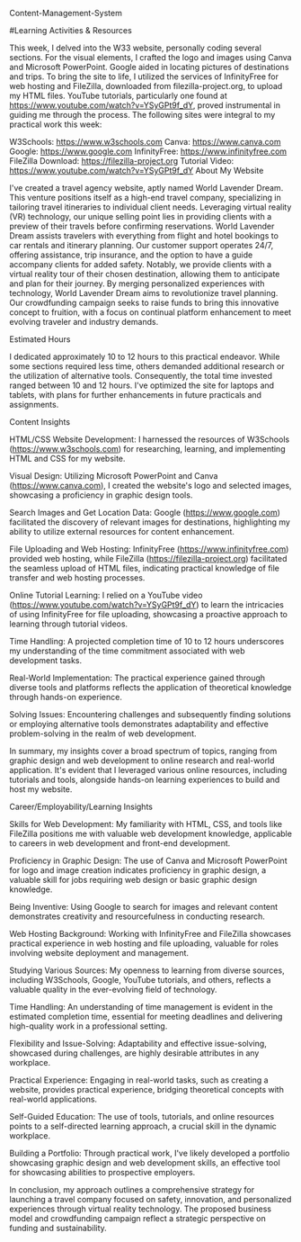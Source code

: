 Content-Management-System

#Learning Activities & Resources

This week, I delved into the W33 website, personally coding several sections. For the visual elements, I crafted the logo and images using Canva and Microsoft PowerPoint. Google aided in locating pictures of destinations and trips. To bring the site to life, I utilized the services of InfinityFree for web hosting and FileZilla, downloaded from filezilla-project.org, to upload my HTML files. YouTube tutorials, particularly one found at https://www.youtube.com/watch?v=YSyGPt9f_dY, proved instrumental in guiding me through the process. The following sites were integral to my practical work this week:

W3Schools: https://www.w3schools.com
Canva: https://www.canva.com
Google: https://www.google.com
InfinityFree: https://www.infinityfree.com
FileZilla Download: https://filezilla-project.org
Tutorial Video: https://www.youtube.com/watch?v=YSyGPt9f_dY
About My Website

I've created a travel agency website, aptly named World Lavender Dream. This venture positions itself as a high-end travel company, specializing in tailoring travel itineraries to individual client needs. Leveraging virtual reality (VR) technology, our unique selling point lies in providing clients with a preview of their travels before confirming reservations. World Lavender Dream assists travelers with everything from flight and hotel bookings to car rentals and itinerary planning. Our customer support operates 24/7, offering assistance, trip insurance, and the option to have a guide accompany clients for added safety. Notably, we provide clients with a virtual reality tour of their chosen destination, allowing them to anticipate and plan for their journey. By merging personalized experiences with technology, World Lavender Dream aims to revolutionize travel planning. Our crowdfunding campaign seeks to raise funds to bring this innovative concept to fruition, with a focus on continual platform enhancement to meet evolving traveler and industry demands.

Estimated Hours

I dedicated approximately 10 to 12 hours to this practical endeavor. While some sections required less time, others demanded additional research or the utilization of alternative tools. Consequently, the total time invested ranged between 10 and 12 hours. I've optimized the site for laptops and tablets, with plans for further enhancements in future practicals and assignments.

Content Insights

HTML/CSS Website Development:
I harnessed the resources of W3Schools (https://www.w3schools.com) for researching, learning, and implementing HTML and CSS for my website.

Visual Design:
Utilizing Microsoft PowerPoint and Canva (https://www.canva.com), I created the website's logo and selected images, showcasing a proficiency in graphic design tools.

Search Images and Get Location Data:
Google (https://www.google.com) facilitated the discovery of relevant images for destinations, highlighting my ability to utilize external resources for content enhancement.

File Uploading and Web Hosting:
InfinityFree (https://www.infinityfree.com) provided web hosting, while FileZilla (https://filezilla-project.org) facilitated the seamless upload of HTML files, indicating practical knowledge of file transfer and web hosting processes.

Online Tutorial Learning:
I relied on a YouTube video (https://www.youtube.com/watch?v=YSyGPt9f_dY) to learn the intricacies of using InfinityFree for file uploading, showcasing a proactive approach to learning through tutorial videos.

Time Handling:
A projected completion time of 10 to 12 hours underscores my understanding of the time commitment associated with web development tasks.

Real-World Implementation:
The practical experience gained through diverse tools and platforms reflects the application of theoretical knowledge through hands-on experience.

Solving Issues:
Encountering challenges and subsequently finding solutions or employing alternative tools demonstrates adaptability and effective problem-solving in the realm of web development.

In summary, my insights cover a broad spectrum of topics, ranging from graphic design and web development to online research and real-world application. It's evident that I leveraged various online resources, including tutorials and tools, alongside hands-on learning experiences to build and host my website.

Career/Employability/Learning Insights

Skills for Web Development:
My familiarity with HTML, CSS, and tools like FileZilla positions me with valuable web development knowledge, applicable to careers in web development and front-end development.

Proficiency in Graphic Design:
The use of Canva and Microsoft PowerPoint for logo and image creation indicates proficiency in graphic design, a valuable skill for jobs requiring web design or basic graphic design knowledge.

Being Inventive:
Using Google to search for images and relevant content demonstrates creativity and resourcefulness in conducting research.

Web Hosting Background:
Working with InfinityFree and FileZilla showcases practical experience in web hosting and file uploading, valuable for roles involving website deployment and management.

Studying Various Sources:
My openness to learning from diverse sources, including W3Schools, Google, YouTube tutorials, and others, reflects a valuable quality in the ever-evolving field of technology.

Time Handling:
An understanding of time management is evident in the estimated completion time, essential for meeting deadlines and delivering high-quality work in a professional setting.

Flexibility and Issue-Solving:
Adaptability and effective issue-solving, showcased during challenges, are highly desirable attributes in any workplace.

Practical Experience:
Engaging in real-world tasks, such as creating a website, provides practical experience, bridging theoretical concepts with real-world applications.

Self-Guided Education:
The use of tools, tutorials, and online resources points to a self-directed learning approach, a crucial skill in the dynamic workplace.

Building a Portfolio:
Through practical work, I've likely developed a portfolio showcasing graphic design and web development skills, an effective tool for showcasing abilities to prospective employers.

In conclusion, my approach outlines a comprehensive strategy for launching a travel company focused on safety, innovation, and personalized experiences through virtual reality technology. The proposed business model and crowdfunding campaign reflect a strategic perspective on funding and sustainability.
